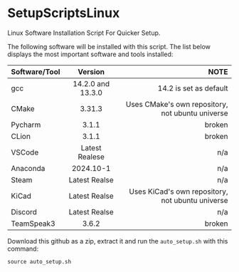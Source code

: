# SetupScriptsLinux
Linux Software Installation Script For Quicker Setup.

The following software will be installed with this script. The list below displays the most important software and tools installed:

| Software/Tool |  Version  | NOTE |
|:-----|:--------:|------:|
| gcc  | 14.2.0 and 13.3.0 | 14.2 is set as default|
| CMake   |  3.31.3  | Uses CMake's own repository, not ubuntu universe |
| Pycharm   | 3.1.1 | broken |
| CLion  | 3.1.1 | broken |
| VSCode | Latest Realese | n/a |
| Anaconda | 2024.10-1 |n/a |
| Steam | Latest Realse | n/a |
| KiCad | Latest Realse | Uses KiCad's own repository, not ubuntu universe |
| Discord | Latest Realse | n/a |
| TeamSpeak3 | 3.6.2  | broken |

Download this github as a zip, extract it and run the `auto_setup.sh` with this command:

```
source auto_setup.sh
```
